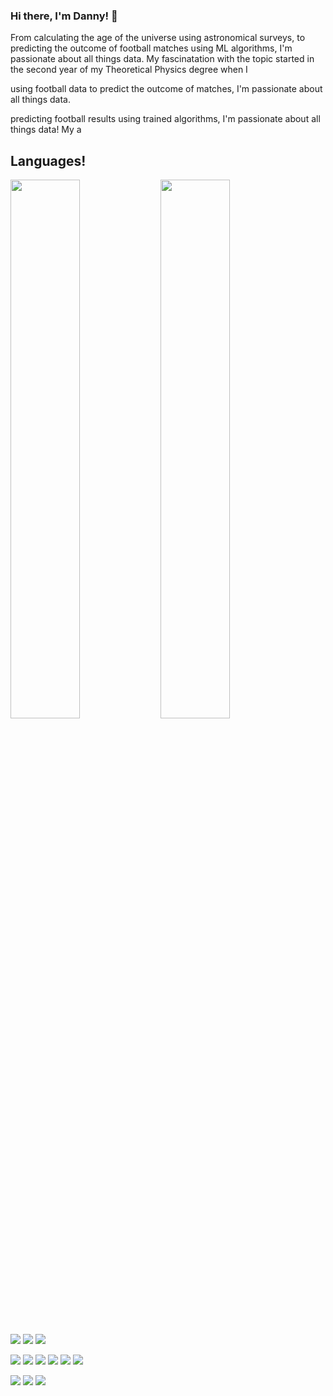 ### Hi there, I'm Danny! 👋

From calculating the age of the universe using astronomical surveys, to predicting the outcome of football matches using ML algorithms, I'm passionate about all things data. My fascinatation with the topic started in the second year of my Theoretical Physics degree when I 

using football data to predict the outcome of matches, I'm passionate about all things data. 


predicting football results using trained algorithms, I'm passionate about all things data! My a

## Languages!

<p align="left">
  <img width="47%" src="https://github-readme-stats.vercel.app/api?username=dannybozbay&show_icons=true&theme=dark">
  <img align="left" width="47%" src="https://github-readme-stats.vercel.app/api/top-langs/?username=dannybozbay&layout=compact">
</p>

<p align="left">
  <img src="https://img.shields.io/badge/python-3670A0?style=for-the-badge&logo=python&logoColor=ffdd54">
  <img src="https://img.shields.io/badge/r-%23276DC3.svg?style=for-the-badge&logo=r&logoColor=white">
  <img src="https://img.shields.io/badge/latex-%23008080.svg?style=for-the-badge&logo=latex&logoColor=white">
</p>

<p align="left">
  <img src="https://img.shields.io/badge/Matplotlib-%23ffffff.svg?style=for-the-badge&logo=Matplotlib&logoColor=black">
  <img src="https://img.shields.io/badge/numpy-%23013243.svg?style=for-the-badge&logo=numpy&logoColor=white">
  <img src="https://img.shields.io/badge/Plotly-%233F4F75.svg?style=for-the-badge&logo=plotly&logoColor=white">
  <img src="https://img.shields.io/badge/SciPy-%230C55A5.svg?style=for-the-badge&logo=scipy&logoColor=%white">
  <img src="https://img.shields.io/badge/scikit--learn-%23F7931E.svg?style=for-the-badge&logo=scikit-learn&logoColor=white">
  <img src="https://img.shields.io/badge/Keras-%23D00000.svg?style=for-the-badge&logo=Keras&logoColor=white">
</p>

<p align="left">
  <img src="https://img.shields.io/badge/Microsoft_Excel-217346?style=for-the-badge&logo=microsoft-excel&logoColor=white">
  <img src="https://img.shields.io/badge/power_bi-F2C811?style=for-the-badge&logo=powerbi&logoColor=black">
  <img src="https://img.shields.io/badge/jupyter-%23FA0F00.svg?style=for-the-badge&logo=jupyter&logoColor=white">

</p>

